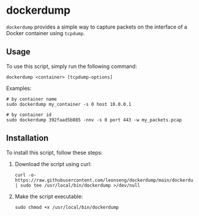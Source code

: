 # dockerdump

`dockerdump` provides a simple way to capture packets on the interface of a Docker container using `tcpdump`.

## Usage
To use this script, simply run the following command:

```
dockerdump <container> [tcpdump-options]
```

Examples:

```
# by container name
sudo dockerdump my_container -s 0 host 10.0.0.1

# by container id
sudo dockerdump 392faad5b085 -nnv -s 0 port 443 -w my_packets.pcap
```

## Installation

To install this script, follow these steps:

1. Download the script using curl:
    ```
    curl -o- https://raw.githubusercontent.com/leonseng/dockerdump/main/dockerdump | sudo tee /usr/local/bin/dockerdump >/dev/null
    ```
1. Make the script executable:
    ```
    sudo chmod +x /usr/local/bin/dockerdump
    ```
